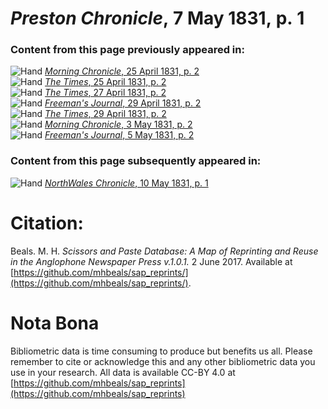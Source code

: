 # *Preston Chronicle*, 7 May 1831, p. 1  
  
### Content from this page previously appeared in:  
![Hand](http://scissorsandpaste.net/wp-content/uploads/2017/06/smallhandpointer.png) [*Morning Chronicle*, 25 April 1831, p. 2](https://mhbeals.github.io/sap_html/Morning-Chronicle/Morning-Chronicle-25-April-1831-p-2)  
![Hand](http://scissorsandpaste.net/wp-content/uploads/2017/06/smallhandpointer.png) [*The Times*, 25 April 1831, p. 2](https://mhbeals.github.io/sap_html/The-Times/The-Times-25-April-1831-p-2)  
![Hand](http://scissorsandpaste.net/wp-content/uploads/2017/06/smallhandpointer.png) [*The Times*, 27 April 1831, p. 2](https://mhbeals.github.io/sap_html/The-Times/The-Times-27-April-1831-p-2)  
![Hand](http://scissorsandpaste.net/wp-content/uploads/2017/06/smallhandpointer.png) [*Freeman's Journal*, 29 April 1831, p. 2](https://mhbeals.github.io/sap_html/Freeman's-Journal/Freeman's-Journal-29-April-1831-p-2)  
![Hand](http://scissorsandpaste.net/wp-content/uploads/2017/06/smallhandpointer.png) [*The Times*, 29 April 1831, p. 2](https://mhbeals.github.io/sap_html/The-Times/The-Times-29-April-1831-p-2)  
![Hand](http://scissorsandpaste.net/wp-content/uploads/2017/06/smallhandpointer.png) [*Morning Chronicle*, 3 May 1831, p. 2](https://mhbeals.github.io/sap_html/Morning-Chronicle/Morning-Chronicle-3-May-1831-p-2)  
![Hand](http://scissorsandpaste.net/wp-content/uploads/2017/06/smallhandpointer.png) [*Freeman's Journal*, 5 May 1831, p. 2](https://mhbeals.github.io/sap_html/Freeman's-Journal/Freeman's-Journal-5-May-1831-p-2)  
  
### Content from this page subsequently appeared in:  
![Hand](http://scissorsandpaste.net/wp-content/uploads/2017/06/smallhandpointer.png) [*NorthWales Chronicle*, 10 May 1831, p. 1](https://mhbeals.github.io/sap_html/NorthWales-Chronicle/NorthWales-Chronicle-10-May-1831-p-1)  


# Citation: 

Beals. M. H. *Scissors and Paste Database: A Map of Reprinting and Reuse in the Anglophone Newspaper Press v.1.0.1.* 2 June 2017. Available at [https://github.com/mhbeals/sap_reprints/](https://github.com/mhbeals/sap_reprints/). 

# Nota Bona

Bibliometric data is time consuming to produce but benefits us all. Please remember to cite or acknowledge this and any other bibliometric data you use in your research. All data is available CC-BY 4.0 at [https://github.com/mhbeals/sap_reprints](https://github.com/mhbeals/sap_reprints)